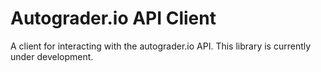 # Autograder.io API Client

A client for interacting with the autograder.io API.
This library is currently under development.
